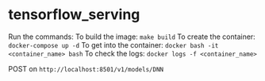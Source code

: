 # tensorflow_serving

Run the commands:
To build the image: `make build`
To create the container: `docker-compose up -d`
To get into the container: `docker bash -it <container_name> bash`
To check the logs: `docker logs -f <container_name>`

POST on 
`http://localhost:8501/v1/models/DNN`
```
